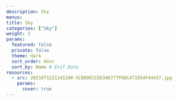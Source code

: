 ```yaml
---
description: Sky
menus: 
title: Sky
categories: ["Sky"]
weight: 2
params:
  featured: false
  private: false
  theme: dark
  sort_order: desc
  sort_by: Name # Exif.Date
resources:
  - src: 2021071221141100-5CB89ECCE6346777F68C471954F44457.jpg
    params:
      cover: true
---
```

